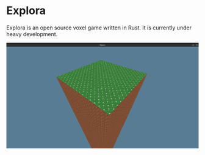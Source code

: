 # Explora

Explora is an open source voxel game written in Rust. It is currently under heavy development.

![Screenshot](assets/game-screenshot.png)
